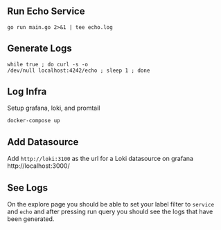 ## Run Echo Service

```
go run main.go 2>&1 | tee echo.log
```

## Generate Logs

```
while true ; do curl -s -o
/dev/null localhost:4242/echo ; sleep 1 ; done
```

## Log Infra

Setup grafana, loki, and promtail

```
docker-compose up
```

## Add Datasource

Add `http://loki:3100` as the url for a Loki datasource on grafana http://localhost:3000/

## See Logs

On the explore page you should be able to set your label filter to `service` and `echo` and after
pressing run query you should see the logs that have been generated.
